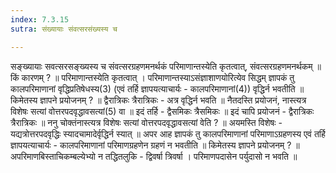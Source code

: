 ```yaml
---
index: 7.3.15
sutra: संख्यायाः संवत्सरसंख्यस्य च

---
```

 सङ्ख्यायाः सवत्सरसङ्ख्यस्य च संवत्सरग्रहणमनर्थकं परिमाणान्तस्येति कृतत्वात्, संवत्सरग्रहणमनर्थकम् ॥ किं कारणम् ? ॥ परिमाणान्तस्येति कृतत्वात् । परिमाणान्तस्याऽसंज्ञाशाणयोरित्येव सिद्धम् ज्ञापकं तु कालपरिमाणानां वृद्धिप्रतिषेधस्य(3) (एवं तर्हि ज्ञापयत्याचार्यः - कालपरिमाणानां(4)) वृद्धिर्न भवतीति ॥ किमेतस्य ज्ञापने प्रयोजनम् ? ॥ द्वैरात्रिकः त्रैरात्रिकः - अत्र वृद्धिर्न भवति ॥ नैतदस्ति प्रयोजनं, नास्त्यत्र विशेषः सत्यां वोत्तरपदवृद्धावसत्यां(5) वा ॥ इदं तर्हि - द्वैसमिकः त्रैसमिकः ॥ इदं चापि प्रयोजनं - द्वैरात्रिकः त्रैरात्रिकः ॥ ननु चोक्तंनास्त्यत्र विशेषः सत्यां वोत्तरपदवृद्धावसत्यां वेति ? ॥ अयमस्ति विशेषः - यद्यत्रोत्तरपदवृद्धिः स्यादचामादेर्वृद्धिर्न स्यात् ॥ अपर आह ज्ञापकं तु कालपरिमाणानां परिमाणाऽग्रहणस्य एवं तर्हि ज्ञापयत्याचार्यः - कालपरिमाणानां परिमाणग्रहणेन ग्रहणं न भवतीति ॥ किमेतस्य ज्ञापने प्रयोजनम् ? ॥ अपरिमाणबिस्ताचिकम्बल्येभ्यो न तद्धितलुकि - द्विवर्षा त्रिवर्षा । परिमाणपदासेन पर्युदासो न भवति ॥ 